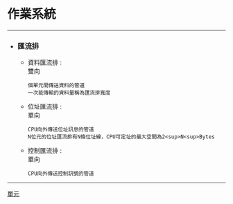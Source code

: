# 作業系統
*****

+ ### 匯流排 
	+ 資料匯流排 :  
		雙向  
		```
		個單元間傳送資料的管道
		一次能傳輸的資料量稱為匯流排寬度
		```
	+ 位址匯流排 :  
		單向  
		```
		CPU向外傳送位址訊息的管道
		N位元的位址匯流排有N條位址線，CPU可定址的最大空間為2<sup>N<sup>Bytes
		```
	+ 控制匯流排 :  
		單向  
		```
		CPU向外傳送控制訊號的管道
		```
*****
[單元](http://lms.hshs.chc.edu.tw/sys/read_attach.php?id=9500)  

